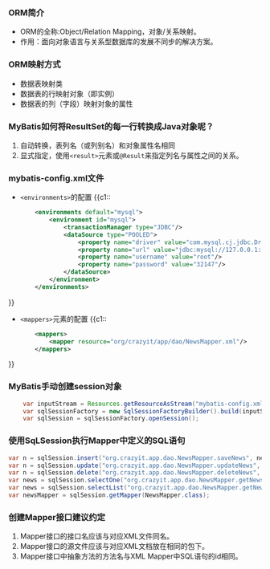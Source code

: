 ### ORM简介 [	](mybatis_20200512080327616)
+ ORM的全称:Object/Relation Mapping，对象/关系映射。
+ 作用：面向对象语言与关系型数据库的发展不同步的解决方案。

### ORM映射方式 [	](mybatis_20200512080327617)
+ 数据表映射类
+ 数据表的行映射对象（即实例）
+ 数据表的列（字段）映射对象的属性

### MyBatis如何将ResultSet的每一行转换成Java对象呢？ [	](mybatis_20200512080327618)
1. 自动转换，表列名（或列别名）和对象属性名相同
2. 显式指定，使用`<result>`元素或`@Result`来指定列名与属性之间的关系。

### mybatis-config.xml文件 [	](mybatis_20200512080327619)
+ `<environments>`的配置
{{c1::
    ```xml
        <environments default="mysql">
            <environment id="mysql">
                <transactionManager type="JDBC"/>
                <dataSource type="POOLED">
                    <property name="driver" value="com.mysql.cj.jdbc.Driver"/>
                    <property name="url" value="jdbc:mysql://127.0.0.1:3306/mybatis?serverTimezone=UTC"/>
                    <property name="username" value="root"/>
                    <property name="password" value="32147"/>
                </dataSource>
            </environment>
        </environments>
    ```
}}
+ `<mappers>`元素的配置
{{c1::
    ```xml
        <mappers>
            <mapper resource="org/crazyit/app/dao/NewsMapper.xml"/>
        </mappers>
    ```
}}

### MyBatis手动创建session对象 [	](mybatis_20200512080327621)
```java
    var inputStream = Resources.getResourceAsStream("mybatis-config.xml");
    var sqlSessionFactory = new SqlSessionFactoryBuilder().build(inputStream);
    var sqlSession = sqlSessionFactory.openSession();
```

### 使用SqLSession执行Mapper中定义的SQL语句 [	](mybatis_20200512080327622)

```java
var n = sqlSession.insert("org.crazyit.app.dao.NewsMapper.saveNews", news);
var n = sqlSession.update("org.crazyit.app.dao.NewsMapper.updateNews", news);
var n = sqlSession.delete("org.crazyit.app.dao.NewsMapper.deleteNews", 2);
var news = sqlSession.selectOne("org.crazyit.app.dao.NewsMapper.getNews", 1);
var news = sqlSession.selectList("org.crazyit.app.dao.NewsMapper.getNews", 1);
var newsMapper = sqlSession.getMapper(NewsMapper.class);
```
### 创建Mapper接口建议约定 [	](mybatis_20200512080327623)

1. Mapper接口的接口名应该与对应XML文件同名。
2. Mapper接口的源文件应该与对应XML文档放在相同的包下。
3. Mapper接口中抽象方法的方法名与XML Mapper中SQL语句的id相同。